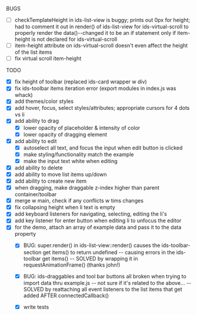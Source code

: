 BUGS
- [ ] checkTemplateHeight in ids-list-view is buggy; prints out 0px for height; had to comment it out in render() of ids-list-view for ids-virtual-scroll to properly render the data()--changed it to be an if statement only if item-height is not declared for ids-virtual-scroll
- [ ] item-height attribute on ids-virtual-scroll doesn't even affect the height of the list items
- [ ] fix virtual scroll item-height

TODO
- [x] fix height of toolbar (replaced ids-card wrapper w div)
- [x] fix ids-toolbar items iteration error (export modules in index.js was whack)
- [x] add themes/color styles
- [x] add hover, focus, select styles/attributes; appropriate cursors for 4 dots vs li
- [x] add ability to drag
  - [x] lower opacity of placeholder & intensity of color
  - [x] lower opacity of dragging element
- [x] add ability to edit
  - [x] autoselect all text, and focus the input when edit button is clicked
  - [x] make styling/functionality match the example
  - [x] make the input text white when editing
- [x] add ability to delete
- [x] add ability to move list items up/down
- [x] add ability to create new item
- [x] when dragging, make draggable z-index higher than parent container/toolbar
- [x] merge w main, check if any conflicts w tims changes
- [x] fix collapsing height when li text is empty
- [x] add keyboard listeners for navigating, selecting, editing the li's
- [x] add key listener for enter button when editing li to unfocus the editor
- [x] for the demo, attach an array of example data and pass it to the data property
  - [x] BUG: super.render() in ids-list-view::render() causes the ids-toolbar-section get items() to return undefined -- causing errors in the ids-toolbar get items() -- SOLVED by wrapping it in requestAnimationFrame() (thanks john!)
  - [x] BUG: ids-draggables and tool bar buttons all broken when trying to import data thru example.js -- not sure if it's related to the above... -- SOLVED by reattaching all event listeners to the list items that get added AFTER connectedCallback()

  - [x] write tests
